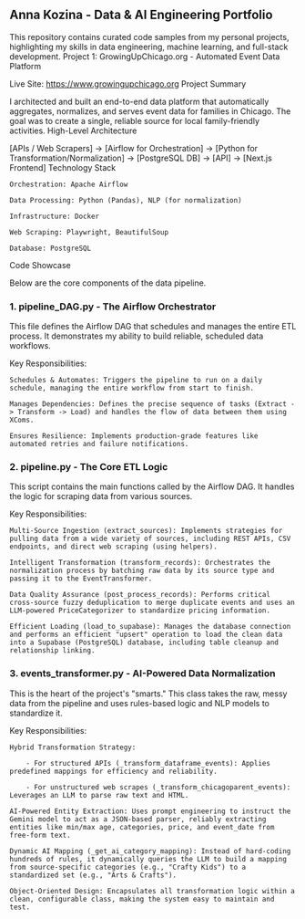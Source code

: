 ## Anna Kozina - Data & AI Engineering Portfolio

This repository contains curated code samples from my personal projects, highlighting my skills in data engineering, machine learning, and full-stack development.
Project 1: GrowingUpChicago.org - Automated Event Data Platform

Live Site: https://www.growingupchicago.org
Project Summary

I architected and built an end-to-end data platform that automatically aggregates, normalizes, and serves event data for families in Chicago. The goal was to create a single, reliable source for local family-friendly activities.
High-Level Architecture

[APIs / Web Scrapers] -> [Airflow for Orchestration] -> [Python for Transformation/Normalization] -> [PostgreSQL DB] -> [API] -> [Next.js Frontend]
Technology Stack

    Orchestration: Apache Airflow

    Data Processing: Python (Pandas), NLP (for normalization)

    Infrastructure: Docker

    Web Scraping: Playwright, BeautifulSoup

    Database: PostgreSQL

Code Showcase

Below are the core components of the data pipeline.
### 1. pipeline_DAG.py - The Airflow Orchestrator

This file defines the Airflow DAG that schedules and manages the entire ETL process. It demonstrates my ability to build reliable, scheduled data workflows.

Key Responsibilities:

    Schedules & Automates: Triggers the pipeline to run on a daily schedule, managing the entire workflow from start to finish.

    Manages Dependencies: Defines the precise sequence of tasks (Extract -> Transform -> Load) and handles the flow of data between them using XComs.

    Ensures Resilience: Implements production-grade features like automated retries and failure notifications.


### 2. pipeline.py - The Core ETL Logic

This script contains the main functions called by the Airflow DAG. It handles the logic for scraping data from various sources.

Key Responsibilities:
    
    Multi-Source Ingestion (extract_sources): Implements strategies for pulling data from a wide variety of sources, including REST APIs, CSV endpoints, and direct web scraping (using helpers).

    Intelligent Transformation (transform_records): Orchestrates the normalization process by batching raw data by its source type and passing it to the EventTransformer.

    Data Quality Assurance (post_process_records): Performs critical cross-source fuzzy deduplication to merge duplicate events and uses an LLM-powered PriceCategorizer to standardize pricing information.

    Efficient Loading (load_to_supabase): Manages the database connection and performs an efficient "upsert" operation to load the clean data into a Supabase (PostgreSQL) database, including table cleanup and relationship linking.

### 3. events_transformer.py - AI-Powered Data Normalization

This is the heart of the project's "smarts." This class takes the raw, messy data from the pipeline and uses rules-based logic and NLP models to standardize it.

Key Responsibilities:

    Hybrid Transformation Strategy:

        - For structured APIs (_transform_dataframe_events): Applies predefined mappings for efficiency and reliability.

        - For unstructured web scrapes (_transform_chicagoparent_events): Leverages an LLM to parse raw text and HTML.

    AI-Powered Entity Extraction: Uses prompt engineering to instruct the Gemini model to act as a JSON-based parser, reliably extracting entities like min/max age, categories, price, and event_date from free-form text.

    Dynamic AI Mapping (_get_ai_category_mapping): Instead of hard-coding hundreds of rules, it dynamically queries the LLM to build a mapping from source-specific categories (e.g., "Crafty Kids") to a standardized set (e.g., "Arts & Crafts").

    Object-Oriented Design: Encapsulates all transformation logic within a clean, configurable class, making the system easy to maintain and test.

    
